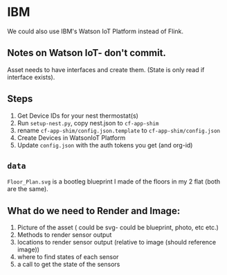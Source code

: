 

# IBM

We could also use IBM's Watson IoT Platform instead of Flink.



## Notes on Watson IoT- don't commit. 

Asset needs to have interfaces and create them. (State is only read if interface exists).


## Steps

1. Get Device IDs for your nest thermostat(s)
1. Run `setup-nest.py`, copy nest.json to `cf-app-shim`
1. rename `cf-app-shim/config.json.template` to `cf-app-shim/config.json`  
1. Create Devices in WatsonIoT Platform
1. Update `config.json` with the auth tokens you get (and org-id)


## `data`

`Floor_Plan.svg` is a bootleg blueprint I made of the floors in my 2 flat (both are the same).

## What do we need to Render and Image:

1. Picture of the asset ( could be svg- could be blueprint, photo, etc etc.)
2. Methods to render sensor output
3. locations to render sensor output (relative to image (should reference image))
1. where to find states of each sensor
1. a call to get the state of the sensors
